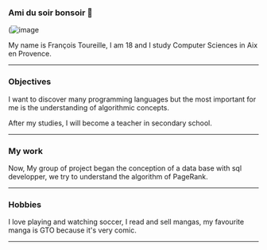 ### Ami du soir bonsoir 👋
(![image](https://static-ottera.com/prod/dmr/show/banners/gto-banner2.jpg)


My name is François Toureille, I am 18 and I study Computer Sciences in Aix en Provence.
***
### Objectives
I want to discover many programming languages but the most important for me is the understanding of algorithmic concepts.

After my studies, I will become a teacher in secondary school.
***
### My work
Now, My group of project began the conception of a data base with sql developper, we try to understand the algorithm of PageRank.
***
### Hobbies
I love playing and watching soccer, I read and sell mangas, my favourite manga is GTO because it's very comic.
***
<!--
**FrancoisToureille/FrancoisToureille** is a ✨ _special_ ✨ repository because its `README.md` (this file) appears on your GitHub profile.

Here are some ideas to get you started:

- 🔭 I’m currently working on ...
- 🌱 I’m currently learning ...
- 👯 I’m looking to collaborate on ...
- 🤔 I’m looking for help with ...
- 💬 Ask me about ...
- 📫 How to reach me: ...
- 😄 Pronouns: ...
- ⚡ Fun fact: ...
-->
